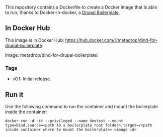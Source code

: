 This repository contains a Dockerfile to create a Docker image that is able to run, thanks to Docker-in-docker, a [Drupal Boilerplate](https://github.com/Metadrop/drupal-boilerplate).

## In Docker Hub

This image is in Docker Hub: https://hub.docker.com/r/metadrop/dind-for-drupal-boilerplate

Image: metadrop/dind-for-drupal-boilerplate:<tag>

### Tags
 - v0.1: Initial release.

## Run it

Use the following command to run the container and mount the boilerplate inside the container:

```docker run -d -it --privileged --name devtest --mount type=bind,source=<path to a boilerplate root folder>,target=/<path inside container where to mount the boilerplate> <image id>```


